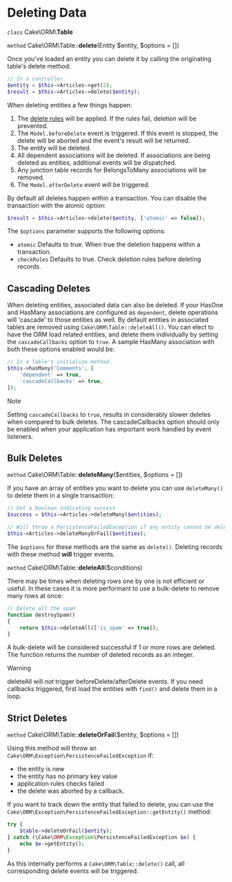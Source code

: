 # Deleting Data

`class` Cake\\ORM\\**Table**

`method` Cake\\ORM\\Table::**delete**(Entity $entity, $options = [])

Once you've loaded an entity you can delete it by calling the originating
table's delete method:

``` php
// In a controller.
$entity = $this->Articles->get(2);
$result = $this->Articles->delete($entity);
```

When deleting entities a few things happen:

1.  The [delete rules](../orm/validation#application-rules) will be applied. If the rules
    fail, deletion will be prevented.
2.  The `Model.beforeDelete` event is triggered. If this event is stopped, the
    delete will be aborted and the event's result will be returned.
3.  The entity will be deleted.
4.  All dependent associations will be deleted. If associations are being deleted
    as entities, additional events will be dispatched.
5.  Any junction table records for BelongsToMany associations will be removed.
6.  The `Model.afterDelete` event will be triggered.

By default all deletes happen within a transaction. You can disable the
transaction with the atomic option:

``` php
$result = $this->Articles->delete($entity, ['atomic' => false]);
```

The `$options` parameter supports the following options:

- `atomic` Defaults to true. When true the deletion happens within
  a transaction.
- `checkRules` Defaults to true. Check deletion rules before deleting
  records.

## Cascading Deletes

When deleting entities, associated data can also be deleted. If your HasOne and
HasMany associations are configured as `dependent`, delete operations will
'cascade' to those entities as well. By default entities in associated tables
are removed using `Cake\ORM\Table::deleteAll()`. You can elect to
have the ORM load related entities, and delete them individually by setting the
`cascadeCallbacks` option to `true`. A sample HasMany association with both
these options enabled would be:

``` php
// In a Table's initialize method.
$this->hasMany('Comments', [
    'dependent' => true,
    'cascadeCallbacks' => true,
]);
```

> [!NOTE]
> Setting `cascadeCallbacks` to `true`, results in considerably slower deletes
> when compared to bulk deletes. The cascadeCallbacks option should only be
> enabled when your application has important work handled by event listeners.

## Bulk Deletes

`method` Cake\\ORM\\Table::**deleteMany**($entities, $options = [])

If you have an array of entities you want to delete you can use `deleteMany()`
to delete them in a single transaction:

``` php
// Get a boolean indicating success
$success = $this->Articles->deleteMany($entities);

// Will throw a PersistenceFailedException if any entity cannot be deleted.
$this->Articles->deleteManyOrFail($entities);
```

The `$options` for these methods are the same as `delete()`. Deleting
records with these method **will** trigger events.

`method` Cake\\ORM\\Table::**deleteAll**($conditions)

There may be times when deleting rows one by one is not efficient or useful.
In these cases it is more performant to use a bulk-delete to remove many rows at
once:

``` php
// Delete all the spam
function destroySpam()
{
    return $this->deleteAll(['is_spam' => true]);
}
```

A bulk-delete will be considered successful if 1 or more rows are deleted. The
function returns the number of deleted records as an integer.

> [!WARNING]
> deleteAll will *not* trigger beforeDelete/afterDelete events.
> If you need callbacks triggered, first load the entities with `find()`
> and delete them in a loop.

## Strict Deletes

`method` Cake\\ORM\\Table::**deleteOrFail**($entity, $options = [])

Using this method will throw an
`Cake\ORM\Exception\PersistenceFailedException` if:

- the entity is new
- the entity has no primary key value
- application rules checks failed
- the delete was aborted by a callback.

If you want to track down the entity that failed to delete, you can use the
`Cake\ORM\Exception\PersistenceFailedException::getEntity()` method:

``` php
try {
    $table->deleteOrFail($entity);
} catch (\Cake\ORM\Exception\PersistenceFailedException $e) {
    echo $e->getEntity();
}
```

As this internally performs a `Cake\ORM\Table::delete()` call, all
corresponding delete events will be triggered.
